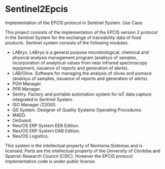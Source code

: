 # Sentinel2Epcis
Implementation of the EPCIS protocol in Sentinel System. Use Case.

This project consists of the implementation of the EPCIS version 2 protocol in the Sentinel System for the exchange of traceability data of food products. 
Sentinel system consists of the following modules:

- LABrys. LABrys is a general purpose microbiological, chemical and physical analysis management program (analisys of samples, incorporation of analytical values from near infrared spectroscopy equipment, issuance of reports and generation of alerts).
- LAB/Olive. Software for managing the analysis of olives and pomace (analisys of samples, issuance of reports and generation of alerts).
- PGH Manager. 
- PPR Manager. 
- Sentry. Factory and portable automation system for IoT data capture integrated in Sentinel System.
- ISO Manager /22000.
- QS System. Designer of Quality Systems Operating Procedures.
- MAED.
- OnGuard.
- Nex/OS ERP System EEB Edition.
- Nex/OS ERP System DAB Edition.
- Nex/OS Logistics.

This system is the intellectual property of Nomisma Sistemas and is licensed. Parts are the intellectual property of the University of Córdoba and Spanish Research Council (CSIC).
However the EPCIS protocol implementation code is under public license.

